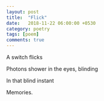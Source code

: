 ```yaml
---
layout: post
title:  "Flick"
date:   2018-11-22 06:00:00 +0530
category: poetry
tags: [poem]
comments: true
---
```

A switch flicks

Photons shower in the eyes, blinding

In that blind instant

Memories.
